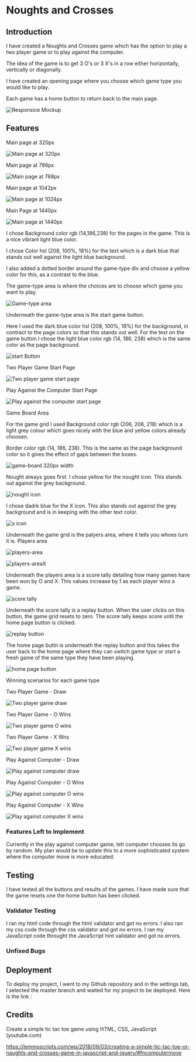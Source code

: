 # Noughts and Crosses
## Introduction
I have created a Noughts and Crosses game which has the option to play a two player game or to play against the computer. 

The idea of the game is to get 3 O's or 3 X's in a row either horizontally, vertically or diagonally.

I have created an opening page where you choose which game type you would like to play.

Each game has a home button to return back to the main page.



![Responsice Mockup](assets/images/AmIResponsiveImage.png)

## Features 

Main page at 320px 

![Main page at 320px](assets/images/mainPage.png)

Main page at 786px 

![Main page at 768px](assets/images/mainPage768px.png)

Main page at 1042px

![Main page at 1024px](assets/images/mainPage1024px.png)

Main Page at 1440px

![Main page at 1440px](assets/images/mainPage1440px.png)

I chose Background color rgb (14,186,238) for the pages in the game. This is a nice vibrant light blue color.

I chose Color hsl (208, 100%, 18%) for the text which is a dark blue that stands out well against the light blue background.

I also added a dotted border around the game-type div and choose a yellow color for this, as a contrast to the blue.

The game-type area is where the choices are to choose which game you want to play.

![Game-type area](assets/images/game-type-area.png)

Underneath the game-type area is the start game button.

Here I used the dark blue color hsl (208, 100%, 18%) for the background, in contract to the page colors so that this stands out well. For the text on the game button I chose the light blue color rgb (14, 186, 238) which is the same color as the page background.

![start Button](assets/images/startButton.png)

Two Player Game Start Page

![Two player game start page](assets/images/TwoPlayerGameStartPage.png)

Play Against the Computer Start Page

![Play against the computer start page](assets/images/playAgainstPcStartPage.png)

Game Board Area

For the game grid I used Background color rgb (206, 206, 218) which is a light grey colour which goes nicely with the blue and yellow colors already choosen.

Border color rgb (14, 186, 238). This is the same as the page background color so it gives the effect of gaps between the boxes.

![game-board 320px width](assets/images/game-board-320px.png)

Nought always goes first. I chose yellow for the nought icon. This stands out against the grey background.

![nought icon](assets/images/yellowO.png)

I chose dadrk blue for the X icon. This also stands out against the grey background and is in keeping with the other text color.

![x icon](assets/images/blueX.png)

Underneath the game grid is the palyers area, where it tells you whoes turn it is.
Players area

![players-area](assets/images/players-area.png)

![players-areaX](assets/images/players-areaX.png)

Underneath the players area is a score tally detailing how many games have been won by O and X.
This values increase by 1 as each player wins a game.

![score tally](assets/images/score-tally.png)

Underneath the score tally is a replay button. When the user clicks on this button, the game grid resets to zero.
The score tally keeps score until the home page button is clicked.

![replay button](assets/images/replayButton.png)

The home page buttn is underneath the replay button and this takes the user back to the home page where they can switch game type or start a fresh game of the same type they have been playing.

![home page button](assets/images/homePagebtn.png)

Winning scenarios for each game type

Two Player Game - Draw

![Two player game draw](assets/images/twoPlayerGameDraw.png)

Two Player Game - O Wins

![Two player game O wins](assets/images/twoPlayerGameOwins.png)

Two Player Game - X Wns

![Two player game X wins](assets/images/twoPlayerGameXwins.png)

Play Against Computer - Draw

![Play against computer draw](assets/images/playAgainstPcDraw.png)

Play Against Computer - O Wins

![Play against computer O wins](assets/images/playAgainstPcOwins.png)

Play Against Computer - X Wins

![Play against computer X wins](assets/images/playAgainstPcXwins.png)



### Features Left to Implement

Currently in the play against computer game, teh computer chooses its go by random. My plan would be to update this to a more sophisticated system where the computer move is more educated.


## Testing 

I have tested all the buttons and results of the games. I have made sure that the game resets one the home button has been clicked.

### Validator Testing 

I ran my html code through the html validator and got no errors. 
I also ran my css code through the css validator and got no errors.
I ran my JavaScript code throught the JavaScript hint validator and got no errors.


### Unfixed Bugs


## Deployment

To deploy my project, I went to my Github repository and in the settings tab, I selected the master branch and waited for my project to be deployed.
Here is the link : 


## Credits 

Create a simple tic tac toe game using HTML, CSS, JavaScript (youtube.com)

https://lemmoscripts.com/wp/2018/09/03/creating-a-simple-tic-tac-toe-or-naughts-and-crosses-game-in-javascript-and-jquery/#fncomputermove










